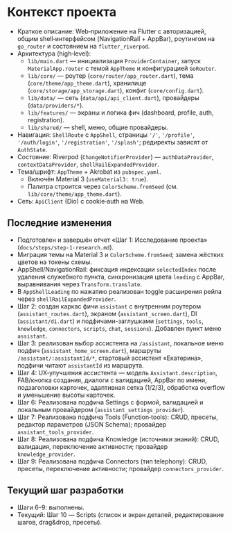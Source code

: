 # Контекст проекта

- Краткое описание: Web‑приложение на Flutter с авторизацией, общим shell‑интерфейсом (NavigationRail + AppBar), роутингом на `go_router` и состоянием на `flutter_riverpod`.
- Архитектура (high‑level):
  - `lib/main.dart` — инициализация `ProviderContainer`, запуск `MaterialApp.router` с темой `AppTheme` и конфигурацией `GoRouter`.
  - `lib/core/` — роутер (`core/router/app_router.dart`), тема (`core/theme/app_theme.dart`), хранилище (`core/storage/app_storage.dart`), конфиг (`core/config.dart`).
  - `lib/data/` — сеть (`data/api/api_client.dart`), провайдеры (`data/providers/*`).
  - `lib/features/` — экраны и логика фич (dashboard, profile, auth, registration).
  - `lib/shared/` — shell, меню, общие провайдеры.
- Навигация: `ShellRoute` с `AppShell`, страницы `'/'`, `'/profile'`, `'/auth/login'`, `'/registration'`, `'/splash'`; редиректы зависят от `AuthState`.
- Состояние: Riverpod (`ChangeNotifierProvider`) — `authDataProvider`, `contextDataProvider`, `shellRailExpandedProvider`.
- Тема/шрифт: `AppTheme` + Akrobat из `pubspec.yaml`.
  - Включён Material 3 (`useMaterial3: true`).
  - Палитра строится через `ColorScheme.fromSeed` (см. `lib/core/theme/app_theme.dart`).
- Сеть: `ApiClient` (Dio) с cookie‑auth на Web.

## Последние изменения
- Подготовлен и завершён отчет «Шаг 1: Исследование проекта» (`docs/steps/step-1-research.md`).
- Миграция темы на Material 3 и `ColorScheme.fromSeed`; замена жёстких цветов на токены схемы.
- AppShell/NavigationRail: фиксация индексации `selectedIndex` после удаления служебного пункта, синхронизация цвета `leading` с AppBar, выравнивания через `Transform.translate`.
- В `AppShellLeading` по нажатию реализован toggle расширения рейла через `shellRailExpandedProvider`.
- Шаг 2: создан каркас фичи `assistant` с внутренним роутером (`assistant_routes.dart`), экраном (`assistant_screen.dart`), DI (`assistant/di.dart`) и подфичами-заглушками (`settings`, `tools`, `knowledge`, `connectors`, `scripts`, `chat`, `sessions`). Добавлен пункт меню `assistant`.
- Шаг 3: реализован выбор ассистента на `/assistant`, локальное меню подфич (`assistant_home_screen.dart`), маршруты `/assistant/:assistantId/*`, стартовый ассистент «Екатерина», подфичи читают `assistantId` из маршрута.
- Шаг 4: UX‑улучшения ассистента — модель `Assistant.description`, FAB/кнопка создания, диалоги с валидацией, AppBar по имени, подзаголовки карточек, адаптивная сетка (1/2/3), обработка overflow и уменьшение высоты карточек.
- Шаг 6: Реализована подфича Settings с формой, валидацией и локальным провайдером (`assistant_settings_provider`).
- Шаг 7: Реализована подфича Tools (Function‑tools): CRUD, пресеты, редактор параметров (JSON Schema); провайдер `assistant_tools_provider`.
- Шаг 8: Реализована подфича Knowledge (источники знаний): CRUD, валидация, переключение активности; провайдер `knowledge_provider`.
- Шаг 9: Реализована подфича Connectors (тип telephony): CRUD, пресеты, переключение активности; провайдер `connectors_provider`.

## Текущий шаг разработки
- Шаги 6–9: выполнены.
- Текущий: Шаг 10 — Scripts (список и экран деталей, редактирование шагов, drag&drop, пресеты).
